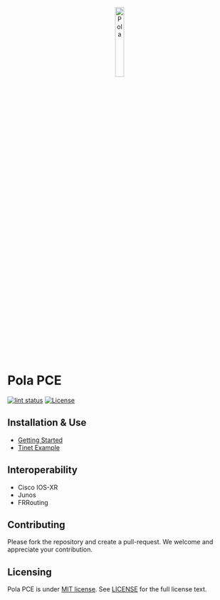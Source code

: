 <p align="center">
<img src="https://github.com/nttcom/pola/blob/main/docs/figures/pola.png" alt="Pola" width="20%">
</p>

# Pola PCE
[![lint status](https://github.com/nttcom/pola/actions/workflows/ci.yaml/badge.svg)](https://github.com/nttcom/pola/actions)
[![License](https://img.shields.io/badge/license-MIT-blue)](LICENSE)

## Installation & Use
- [Getting Started](docs/sources/getting-started.md)
- [Tinet Example](examples/sr-mpls_l3vpn)

## Interoperability
- Cisco IOS-XR
- Junos
- FRRouting

## Contributing
Please fork the repository and create a pull-request.
We welcome and appreciate your contribution.

## Licensing
Pola PCE is under [MIT license](https://en.wikipedia.org/wiki/MIT_License). 
See [LICENSE](https://github.com/nttcom/pola/blob/master/LICENSE) for the full license text.
